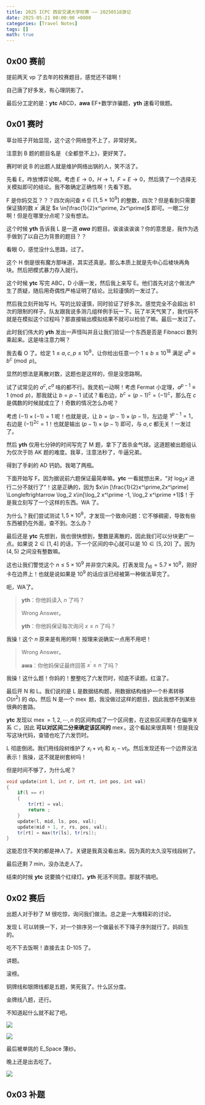 ```yaml
---
title: 2025 ICPC 西安交通大学校赛 —— 20250518游记
date: 2025-05-21 00:00:00 +0800
categories: [Travel Notes]
tags: []
math: true
---
```


## 0x00 赛前

提前两天 vp 了去年的校赛题目，感觉还不错啊！

自己唐了好多发，有心理阴影了。

最后分工定的是：**ytc** ABCD，**awa** EF+数学诈骗题，**yth** 速看可做题。

## 0x01 赛时

草台班子开始显现，这个这个网络登不上了，非常好笑。

注意到 B 题的题目名是 《全都登不上》，更好笑了。

赛时听说 B 的出题人就是维护网络出锅的人，笑不活了。

先看 E，咋放博弈论啊。考虑 $E\to 0$，$H\to 1$，$F=E\to 0$，然后猜了一个选择无关模拟即可的结论。我不敢确定正确性啊！先看下题。

F 是你妈交互？？？四次询问查 $x\in [1,5\times 10^9]$ 的整数，四次？但是看到只需要保证猜的数 $x^\prime$ 满足 $x \in[\frac{1}{2}x^\prime, 2x^\prime]$ 即可。一眼二分啊！但是在哪里分点呢？没有想法。

这个时候 **yth** 告诉我 L 是一道 ***awa*** 的题目。诶诶诶诶诶？你的意思是，我作为选手做到了以自己为背景的题目？？

看眼 O，感觉没什么思路，过了。

这个 H 倒是很有魔方那味道，其实还真是。那么本质上就是先中心后棱块再角块。然后把模式暴力存入就行。

这个时候 **ytc** 写完 ABC，D 小唐一发，然后我上来写 E。他们首先对这个做法产生了质疑，随后用奇偶性严格证明了结论。比较谨慎的一发过了。

然后我立刻开始写 H。写的比较谨慎，同时验证了好多次。感觉完全不会超出 81 次的限制的样子。队友跟我说多测几组样例手玩一下。玩了半天气笑了，我代码不就是在模拟这个过程吗？那直接输出模拟结果不就可以检验了嘛。最后一发过了。

此时我们伟大的 **yth** 发出一声怪叫并且让我们验证一个东西是否是 Fibnacci 数列乘起来。这是啥注意力啊？

我去看 O 了。给定 $1\leq a, c, p\leq 10^9$，让你给出任意一个 $1\leq b\leq 10^{18}$ 满足 $a^b\equiv b^c\pmod p$。

显然的想法是离散对数，这题也是这样的，但是没思路啊。

试了试常见的 $a^c,c^a$ 啥的都不行。我灵机一动啊！考虑 Fermat 小定理，$a^{p-1}\equiv 1\pmod p$，那我就让 $b=p-1$ 试试？看右边，$b^c=(p-1)^c=(-1)^c$，那么在 $c$ 是偶数的时候就成立了！奇数的情况怎么办呢？

考虑 $(-1)\times(-1)=1$ 呢！也就是说，让 $b=(p-1)\times(p-1)$，左边是 $1^{p-1}=1$，右边是 $(-1)^{2c}=1$！也就是输出 $(p-1)\times(p-1)$ 即可，与 $a,c$ 都无关！一发过了。

然后 **yth** 仅用七分钟的时间写完了 M 题，拿下了首杀金气球。这道题被出题组认为仅次于防 AK 题的难度。我草，注意法秒了，牛逼兄弟。

得到了手刹的 AD 钙奶。我喝了两瓶。

下面开始写 F。因为据说前六题保证最简单嘛。**ytc** 一看就想出来，“对 $\log_2 x$ 进行二分不就行了”！这是正确的，因为 $x\in [\frac{1}{2}x^\prime,2x^\prime] \Longleftrightarrow \log_2 x\in[\log_2 x^\prime -1, \log_2 x^\prime +1]$！于是我立刻写了一个这样的东西。WA 了。

为什么？我们尝试测试 $1,5\times 10^9$，才发现一个致命问题：它不够稠密，导致有些东西被扔在外面，查不到。怎么办？

最后还是 **ytc** 先想到，我也很快想到，整数是离散的，因此我们可以分块更广一点。如果说 $2\in[1,4]$ 的话，下一个区间的中心就可以是 $10\in[5,20]$ 了。因为 $(4,5)$ 之间没有整数嘛。

这也让我们警觉这个 $n\leq 5\times 10^9$ 并非空穴来风。打表发现 $f_{16}=5.7\times 10^9$，刚好卡在边界上！也就是说如果是 $10^9$ 的话应该已经被第一种做法草完了。

呃，WA了。

> **yth**：你他妈读入 $n$ 了吗？
> 
> Wrong Answer。
> 
> **yth**：你他妈保证每次询问 $x\leq n$ 了吗？

我操！这个 $n$ 原来是有用的啊！按理来说确实一点用不用吧！

> Wrong Answer。
> 
> **awa**：你他妈保证最终回答 $x^\prime \leq n$ 了吗？

我操！这什么题！你妈的！整整吃了六发罚时，彻底不读题。红温了。

最后开 N 和 L。我们说的是 L 是数据结构题，用数据结构维护一个朴素转移 $O(n^2)$ 的 dp。然后 N 是一个 $\operatorname{mex}$ 题，我没做过这样的题目，因此我想不到某些很典的套路。

**ytc** 发现以 $\operatorname{mex}=1,2,\cdots,n$ 的区间构成了一个区间套，在这些区间里存在偏序关系 $\subset$，因此 **可以对区间二分来确定该区间的** $\operatorname{mex}$。这个看起来很真啊！但是我没写这块代码，查错也吃了六发罚时。

L 彻底倒闭。我们用线段树维护了 $x_i+vt_i$ 和 $x_i-vt_i$。然后发现还有一个边界没法表示！我操，这不就是树套树吗！

但是时间不够了，为什么呢？

```cpp
void update(int l, int r, int rt, int pos, int val)
{
    if(l == r)
    {
        tr[rt] = val;
        return ;
    }
    update(l, mid, ls, pos, val);
    update(mid + 1, r, rs, pos, val);
    tr[rt] = max(tr[ls], tr[rs]);
}
```

这能忍住不笑的都是神人了。关键是我真没看出来。因为真的太久没写线段树了。

最后还剩 7 min，没办法走人了。

结束的时候 **ytc** 说要搞个红绿灯。**yth** 死活不同意。那就不搞吧。

## 0x02 赛后

出题人对于秒了 M 很吃惊，询问我们做法。总之是一大堆精彩的讨论。

发现 L 可以转换一下，对一个排序另一个做最长不下降子序列就行了。妈妈生的。

吃不下去饭啊！直接去主 D-105 了。

讲题。

滚榜。

铜牌线和银牌线都是五题，笑死我了。什么区分度。

金牌线八题，还行。

不知道起什么就不起了吧。

![](/assets/Posts/Travel-Notes-5/img-2.jpg)

![](/assets/Posts/Travel-Notes-5/img-1.png)

最后被单挑的 E_Space 薄纱。

晚上还是出去吃了。

![](/assets/Posts/Travel-Notes-5/img-3.jpg)

## 0x03 补题


